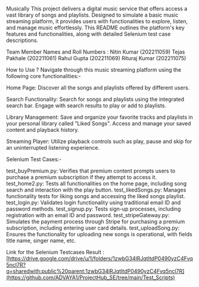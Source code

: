 Musically
This project delivers a digital music service that offers access a vast library of songs and playlists. Designed to simulate a basic music streaming platform, it provides users with functionalities to explore, listen, and manage music effortlessly. This README outlines the platform's key features and functionalities, along with detailed Selenium test case descriptions.

Team Member Names and Roll Numbers :
Nitin Kumar (202211059)
Tejas Pakhale (202211061)
Rahul Gupta (202211069)
Rituraj Kumar (202211075) 

How to Use ?
Navigate through this music streaming platform using the following core functionalities:-

Home Page:
Discover all the songs and playlists offered by different users.

Search Functionality:
Search for songs and playlists using the integrated search bar.
Engage with search results to play or add to playlists.

Library Management:
Save and organize your favorite tracks and playlists in your personal library called "Liked Songs".
Access and manage your saved content and playback history.

Streaming Player:
Utilize playback controls such as play, pause and skip for an uninterrupted listening experience.

Selenium Test Cases:-

test_buyPremium.py: Verifies that premium content prompts users to purchase a premium subscription if they attempt to access it.
test_home2.py: Tests all functionalities on the home page, including song search and interaction with the play button.
test_likedSongs.py: Manages functionality tests for liking songs and accessing the liked songs playlist.
test_login.py: Validates login functionality using traditional email ID and password methods.
test_signup.py: Tests sign-up processes, including registration with an email ID and password.
test_stripeGateway.py: Simulates the payment process through Stripe for purchasing a premium subscription, including entering user card details.
test_uploadSong.py: Ensures the functionality for uploading new songs is operational, with fields title name, singer name, etc.

Link for the Selenium Testcases Result : 
[https://drive.google.com/drive/u/1/folders/1zwbG34lRJqtItdP0490yzC4Fvq5ncl7R?q=sharedwith:public%20parent:1zwbG34lRJqtItdP0490yzC4Fvq5ncl7R](https://github.com/ADVAYA1/ProjectHub_SE/tree/main/Test_Scripts)
